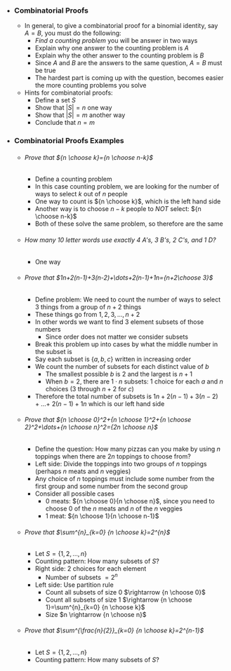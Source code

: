 
- ### Combinatorial Proofs
	- In general, to give a combinatorial proof for a binomial identity, say $A=B$, you must do the following:
		- *Find a counting problem* you will be answer in two ways
		- Explain why one answer to the counting problem is $A$
		- Explain why the other answer to the counting problem is $B$
		- Since $A$ and $B$ are the answers to the same question, $A = B$ must be true
		- The hardest part is coming up with the question, becomes easier the more counting problems you solve
	- Hints for combinatorial proofs:
		- Define a set $S$
		- Show that $|S|=n$ one way
		- Show that $|S|=m$ another way
		- Conclude that $n=m$

- ### Combinatorial Proofs Examples
	- ###### Prove that ${n \choose k}={n \choose n-k}$
		- Define a counting problem
		- In this case counting problem, we are looking for the number of ways to select $k$ out of $n$ people
		- One way to count is ${n \choose k}$, which is the left hand side
		- Another way is to choose $n-k$ people to *NOT* select: ${n \choose n-k}$
		- Both of these solve the same problem, so therefore are the same
	- ###### How many $10$ letter words use exactly $4$ A's, $3$ B's, $2$ C's, and $1$ D?
		- One way 
	- ###### Prove that $1n+2(n-1)+3(n-2)+\dots+2(n-1)+1n={n+2\choose 3}$
		- Define problem: We need to count the number of ways to select $3$ things from a group of $n+2$ things
		- These things go from $1,2,3,\dots,n+2$
		- In other words we want to find $3$ element subsets of those numbers
			- Since order does not matter we consider subsets
		- Break this problem up into cases by what the middle number in the subset is
		- Say each subset is $\{a,b,c\}$ written in increasing order
		- We count the number of subsets for each distinct value of $b$
			- The smallest possible $b$ is $2$ and the largest is $n+1$
			- When $b=2$, there are $1 \cdot n$ subsets: $1$ choice for each $a$ and $n$ choices ($3$ through $n+2$ for $c$)
		- Therefore the total number of subsets is $1n+2(n-1)+3(n-2)+\dots+$ $2(n-1)+1n$ which is our left hand side
	- ###### Prove that ${n \choose 0}^2+{n \choose 1}^2+{n \choose 2}^2+\dots+{n \choose n}^2={2n \choose n}$
		- Define the question: How many pizzas can you make by using $n$ toppings when there are $2n$ toppings to choose from?
		- Left side: Divide the toppings into two groups of $n$ toppings (perhaps $n$ meats and $n$ veggies)
		- Any choice of $n$ toppings must include some number from the first group and some number from the second group
		- Consider all possible cases
			- $0$ meats: ${n \choose 0}{n \choose n}$, since you need to choose $0$ of the $n$ meats and $n$ of the $n$ veggies
			- $1$ meat: ${n \choose 1}{n \choose n-1}$
	- ###### Prove that $\sum^{n}_{k=0} {n \choose k}=2^{n}$
		- Let $S=\{1,2,\dots,n\}$
		- Counting pattern: How many subsets of $S$?
		- Right side: $2$ choices for each element
			- Number of subsets $=2^{n}$
		- Left side: Use partition rule
			- Count all subsets of size $0$ $\rightarrow {n \choose 0}$
			- Count all subsets of size $1$ $\rightarrow {n \choose 1}=\sum^{n}_{k=0} {n \choose k}$
			- Size $n \rightarrow {n \choose n}$
	- ###### Prove that $\sum^{\frac{n}{2}}_{k=0} {n \choose k}=2^{n-1}$
		- Let $S=\{1,2,\dots,n\}$
		- Counting pattern: How many subsets of $S$?